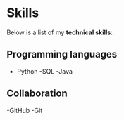 # Skills

Below is a list of my **technical skills**:

## Programming languages
- Python
-SQL
-Java

## Collaboration
-GitHub
-Git
